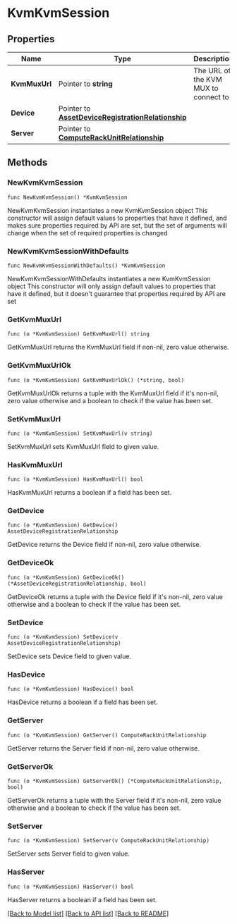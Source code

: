 # KvmKvmSession

## Properties

Name | Type | Description | Notes
------------ | ------------- | ------------- | -------------
**KvmMuxUrl** | Pointer to **string** | The URL of the KVM MUX to connect to. | [optional] [readonly] 
**Device** | Pointer to [**AssetDeviceRegistrationRelationship**](asset.DeviceRegistration.Relationship.md) |  | [optional] 
**Server** | Pointer to [**ComputeRackUnitRelationship**](compute.RackUnit.Relationship.md) |  | [optional] 

## Methods

### NewKvmKvmSession

`func NewKvmKvmSession() *KvmKvmSession`

NewKvmKvmSession instantiates a new KvmKvmSession object
This constructor will assign default values to properties that have it defined,
and makes sure properties required by API are set, but the set of arguments
will change when the set of required properties is changed

### NewKvmKvmSessionWithDefaults

`func NewKvmKvmSessionWithDefaults() *KvmKvmSession`

NewKvmKvmSessionWithDefaults instantiates a new KvmKvmSession object
This constructor will only assign default values to properties that have it defined,
but it doesn't guarantee that properties required by API are set

### GetKvmMuxUrl

`func (o *KvmKvmSession) GetKvmMuxUrl() string`

GetKvmMuxUrl returns the KvmMuxUrl field if non-nil, zero value otherwise.

### GetKvmMuxUrlOk

`func (o *KvmKvmSession) GetKvmMuxUrlOk() (*string, bool)`

GetKvmMuxUrlOk returns a tuple with the KvmMuxUrl field if it's non-nil, zero value otherwise
and a boolean to check if the value has been set.

### SetKvmMuxUrl

`func (o *KvmKvmSession) SetKvmMuxUrl(v string)`

SetKvmMuxUrl sets KvmMuxUrl field to given value.

### HasKvmMuxUrl

`func (o *KvmKvmSession) HasKvmMuxUrl() bool`

HasKvmMuxUrl returns a boolean if a field has been set.

### GetDevice

`func (o *KvmKvmSession) GetDevice() AssetDeviceRegistrationRelationship`

GetDevice returns the Device field if non-nil, zero value otherwise.

### GetDeviceOk

`func (o *KvmKvmSession) GetDeviceOk() (*AssetDeviceRegistrationRelationship, bool)`

GetDeviceOk returns a tuple with the Device field if it's non-nil, zero value otherwise
and a boolean to check if the value has been set.

### SetDevice

`func (o *KvmKvmSession) SetDevice(v AssetDeviceRegistrationRelationship)`

SetDevice sets Device field to given value.

### HasDevice

`func (o *KvmKvmSession) HasDevice() bool`

HasDevice returns a boolean if a field has been set.

### GetServer

`func (o *KvmKvmSession) GetServer() ComputeRackUnitRelationship`

GetServer returns the Server field if non-nil, zero value otherwise.

### GetServerOk

`func (o *KvmKvmSession) GetServerOk() (*ComputeRackUnitRelationship, bool)`

GetServerOk returns a tuple with the Server field if it's non-nil, zero value otherwise
and a boolean to check if the value has been set.

### SetServer

`func (o *KvmKvmSession) SetServer(v ComputeRackUnitRelationship)`

SetServer sets Server field to given value.

### HasServer

`func (o *KvmKvmSession) HasServer() bool`

HasServer returns a boolean if a field has been set.


[[Back to Model list]](../README.md#documentation-for-models) [[Back to API list]](../README.md#documentation-for-api-endpoints) [[Back to README]](../README.md)



